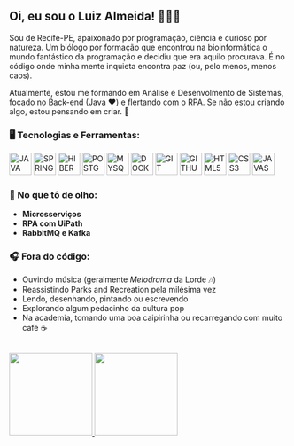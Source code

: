 ## Oi, eu sou o Luiz Almeida! 👋🧑‍💻

Sou de Recife-PE, apaixonado por programação, ciência e curioso por natureza. Um biólogo por formação que encontrou na bioinformática o mundo fantástico da programação e decidiu que era aquilo procurava. É no código onde minha mente inquieta encontra paz (ou, pelo menos, menos caos).

Atualmente, estou me formando em Análise e Desenvolmento de Sistemas, focado no Back-end (Java ❤️) e flertando com o RPA. Se não estou criando algo, estou pensando em criar. 🤯

### 🖥️ Tecnologias e Ferramentas:

<div>
        <img src="https://cdn.jsdelivr.net/gh/devicons/devicon@latest/icons/java/java-original.svg" height="40" width="40" title="JAVA"/>
        <img src="https://cdn.jsdelivr.net/gh/devicons/devicon@latest/icons/spring/spring-original.svg" height="40" width="40" title="SPRING"/>
        <img src="https://cdn.jsdelivr.net/gh/devicons/devicon@latest/icons/hibernate/hibernate-original.svg" height="40" width="40" title="HIBERNATE"/>       
        <img src="https://cdn.jsdelivr.net/gh/devicons/devicon@latest/icons/postgresql/postgresql-original.svg"height="40" width="40" title="POSTGRESQL"/>       
        <img src="https://cdn.jsdelivr.net/gh/devicons/devicon@latest/icons/mysql/mysql-original.svg"height="40" width="40" title="MYSQL"/>        
        <img src="https://cdn.jsdelivr.net/gh/devicons/devicon@latest/icons/docker/docker-original.svg" height="40" width="40" title="DOCKER"/>        
        <img src="https://cdn.jsdelivr.net/gh/devicons/devicon@latest/icons/git/git-original.svg" height="40" width="40" title="GIT"/>       
        <img src="https://cdn.jsdelivr.net/gh/devicons/devicon@latest/icons/github/github-original.svg"height="40" width="40" title="GITHUB"/>        
        <img src="https://cdn.jsdelivr.net/gh/devicons/devicon@latest/icons/html5/html5-original.svg"height="40" width="40" title="HTML5"/>        
        <img src="https://cdn.jsdelivr.net/gh/devicons/devicon@latest/icons/css3/css3-original.svg" height="40" width="40" title="CSS3"/>       
        <img src="https://cdn.jsdelivr.net/gh/devicons/devicon@latest/icons/javascript/javascript-original.svg"height="40" width="40" title="JAVASCRIPT"/>
</div>

### 👀 No que tô de olho:
- **Microsserviços**
- **RPA com UiPath**
- **RabbitMQ e Kafka**

### 🎧 Fora do código:
- Ouvindo música (geralmente _Melodrama_ da Lorde 🎶)
- Reassistindo Parks and Recreation pela milésima vez
- Lendo, desenhando, pintando ou escrevendo
- Explorando algum pedacinho da cultura pop
- Na academia, tomando uma boa caipirinha ou recarregando com muito café ☕

<br>
<div>
<a href="https://github.com/luizgustavo-a">
<img loading="lazy" height="150em" src="https://github-readme-stats.vercel.app/api/top-langs/?username=luizgustavo-a&layout=compact&langs_count=7&theme=dark"/>
<img loading="lazy" height="150em" src="https://github-readme-stats.vercel.app/api?username=luizgustavo-a&show_icons=true&theme=dark&include_all_commits=true&count_private=true"/>
</div>
